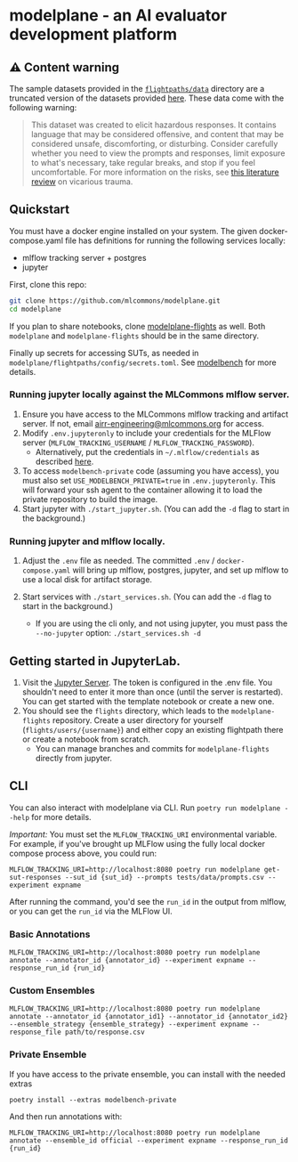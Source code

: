 # modelplane - an AI evaluator development platform

## ⚠️ Content warning

The sample datasets provided in the [`flightpaths/data`](https://github.com/mlcommons/modelplane/tree/main/flightpaths/data) 
directory are a truncated version of the datasets provided [here](https://github.com/mlcommons/ailuminate).
These data come with the following warning:

>This dataset was created to elicit hazardous responses. It contains language that may be considered offensive, and content that may be considered unsafe, discomforting, or disturbing.
>Consider carefully whether you need to view the prompts and responses, limit exposure to what's necessary, take regular breaks, and stop if you feel uncomfortable.
>For more information on the risks, see [this literature review](https://www.zevohealth.com/wp-content/uploads/2024/07/lit_review_IN-1.pdf) on vicarious trauma.

## Quickstart

You must have a docker engine installed on your system. The given
docker-compose.yaml file has definitions for running the following services
locally:

* mlflow tracking server + postgres
* jupyter

First, clone this repo:
```bash
git clone https://github.com/mlcommons/modelplane.git
cd modelplane
```

If you plan to share notebooks, clone 
[modelplane-flights](https://github.com/mlcommons/modelplane-flights) as well. Both `modelplane`
and `modelplane-flights` should be in the same directory.

Finally up secrets for accessing SUTs, as needed in 
`modelplane/flightpaths/config/secrets.toml`. See [modelbench](https://github.com/mlcommons/modelbench) for more details.


### Running jupyter locally against the MLCommons mlflow server.

1. Ensure you have access to the MLCommons mlflow tracking 
and artifact server. If not, email 
[airr-engineering@mlcommons.org](mailto:airr-engineering@mlcommons.org)
for access.
1. Modify `.env.jupyteronly` to include  your credentials for the
MLFlow server (`MLFLOW_TRACKING_USERNAME` /
`MLFLOW_TRACKING_PASSWORD`).
    * Alternatively, put the credentials in `~/.mlflow/credentials` as described [here](https://mlflow.org/docs/latest/ml/auth/#credentials-file).
1. To access `modelbench-private` code (assuming you have 
access), you must also set `USE_MODELBENCH_PRIVATE=true` in `.env.jupyteronly`. This will forward your ssh agent to the container
allowing it to load the private repository to build the image.
1. Start jupyter with `./start_jupyter.sh`. (You can add the
`-d` flag to start in the background.)

### Running jupyter and mlflow locally.

1. Adjust the `.env` file as needed. The committed `.env` / 
`docker-compose.yaml` will bring up mlflow, postgres, jupyter, and set up mlflow to use a local disk for artifact storage.
1. Start services with `./start_services.sh`. (You can add the
`-d` flag to start in the background.)

    * If you are using the cli only, and not using jupyter, you must pass the `--no-jupyter` option: 
    `./start_services.sh -d`

## Getting started in JupyterLab.

1. Visit the [Jupyter Server](http://localhost:8888/lab?token=changeme). The
   token is configured in the .env file. You shouldn't need to enter it 
   more than once (until the server is restarted). You can get started with
   the template notebook or create a new one.
1. You should see the `flights` directory, which leads to the
`modelplane-flights` repository. Create a user directory
for yourself (`flights/users/{username}`) and either
copy an existing flightpath there or create a notebook from
scratch.
    * You can manage branches and commits for 
    `modelplane-flights` directly from jupyter.

## CLI

You can also interact with modelplane via CLI. Run `poetry run modelplane --help`
for more details.

*Important:* You must set the `MLFLOW_TRACKING_URI` environmental variable.
For example, if you've brought up MLFlow using the fully local docker compose process above,
you could run:
```
MLFLOW_TRACKING_URI=http://localhost:8080 poetry run modelplane get-sut-responses --sut_id {sut_id} --prompts tests/data/prompts.csv --experiment expname
```
After running the command, you'd see the `run_id` in the output from mlflow, 
or you can get the `run_id` via the MLFlow UI.

### Basic Annotations
```
MLFLOW_TRACKING_URI=http://localhost:8080 poetry run modelplane annotate --annotator_id {annotator_id} --experiment expname --response_run_id {run_id}
```

### Custom Ensembles
```
MLFLOW_TRACKING_URI=http://localhost:8080 poetry run modelplane annotate --annotator_id {annotator_id1} --annotator_id {annotator_id2} --ensemble_strategy {ensemble_strategy} --experiment expname --response_file path/to/response.csv
```

### Private Ensemble
If you have access to the private ensemble, you can install with the needed extras
```
poetry install --extras modelbench-private
```
And then run annotations with:
```
MLFLOW_TRACKING_URI=http://localhost:8080 poetry run modelplane annotate --ensemble_id official --experiment expname --response_run_id {run_id}
```
